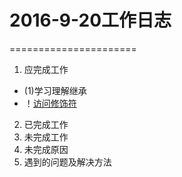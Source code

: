 # 2016-9-20工作日志
======================
1. 应完成工作
*  (1)学习理解继承
*  ！[访问修饰符](image/修饰符.png)
2. 已完成工作
3. 未完成工作
4. 未完成原因
5. 遇到的问题及解决方法
